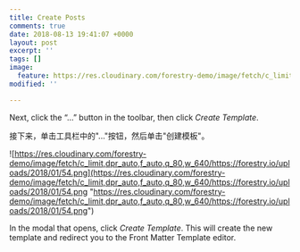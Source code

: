 ```yaml
---
title: Create Posts
comments: true
date: 2018-08-13 19:41:07 +0000
layout: post
excerpt: ''
tags: []
image:
  feature: https://res.cloudinary.com/forestry-demo/image/fetch/c_limit,dpr_auto,f_auto,q_80,w_640/https://forestry.io/uploads/2018/01/54.png
modified: ''

---
```

Next, click the “…” button in the toolbar, then click _Create Template_.

接下来，单击工具栏中的"..."按钮，然后单击"创建模板"。

![https://res.cloudinary.com/forestry-demo/image/fetch/c_limit,dpr_auto,f_auto,q_80,w_640/https://forestry.io/uploads/2018/01/54.png](https://res.cloudinary.com/forestry-demo/image/fetch/c_limit,dpr_auto,f_auto,q_80,w_640/https://forestry.io/uploads/2018/01/54.png "https://res.cloudinary.com/forestry-demo/image/fetch/c_limit,dpr_auto,f_auto,q_80,w_640/https://forestry.io/uploads/2018/01/54.png")

In the modal that opens, click _Create Template_. This will create the new template and redirect you to the Front Matter Template editor.